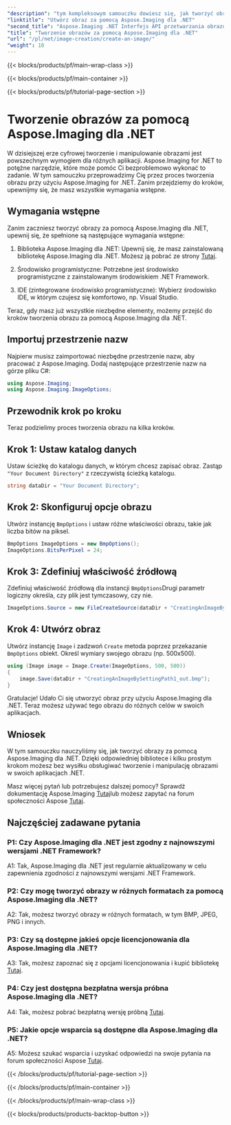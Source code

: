 ```yaml
---
"description": "tym kompleksowym samouczku dowiesz się, jak tworzyć obrazy za pomocą Aspose.Imaging dla platformy .NET."
"linktitle": "Utwórz obraz za pomocą Aspose.Imaging dla .NET"
"second_title": "Aspose.Imaging .NET Interfejs API przetwarzania obrazu"
"title": "Tworzenie obrazów za pomocą Aspose.Imaging dla .NET"
"url": "/pl/net/image-creation/create-an-image/"
"weight": 10
---
```


{{< blocks/products/pf/main-wrap-class >}}

{{< blocks/products/pf/main-container >}}

{{< blocks/products/pf/tutorial-page-section >}}

# Tworzenie obrazów za pomocą Aspose.Imaging dla .NET

W dzisiejszej erze cyfrowej tworzenie i manipulowanie obrazami jest powszechnym wymogiem dla różnych aplikacji. Aspose.Imaging for .NET to potężne narzędzie, które może pomóc Ci bezproblemowo wykonać to zadanie. W tym samouczku przeprowadzimy Cię przez proces tworzenia obrazu przy użyciu Aspose.Imaging for .NET. Zanim przejdziemy do kroków, upewnijmy się, że masz wszystkie wymagania wstępne.

## Wymagania wstępne

Zanim zaczniesz tworzyć obrazy za pomocą Aspose.Imaging dla .NET, upewnij się, że spełnione są następujące wymagania wstępne:

1. Biblioteka Aspose.Imaging dla .NET: Upewnij się, że masz zainstalowaną bibliotekę Aspose.Imaging dla .NET. Możesz ją pobrać ze strony [Tutaj](https://releases.aspose.com/imaging/net/).

2. Środowisko programistyczne: Potrzebne jest środowisko programistyczne z zainstalowanym środowiskiem .NET Framework.

3. IDE (zintegrowane środowisko programistyczne): Wybierz środowisko IDE, w którym czujesz się komfortowo, np. Visual Studio.

Teraz, gdy masz już wszystkie niezbędne elementy, możemy przejść do kroków tworzenia obrazu za pomocą Aspose.Imaging dla .NET.

## Importuj przestrzenie nazw

Najpierw musisz zaimportować niezbędne przestrzenie nazw, aby pracować z Aspose.Imaging. Dodaj następujące przestrzenie nazw na górze pliku C#:


```csharp
using Aspose.Imaging;
using Aspose.Imaging.ImageOptions;
```

## Przewodnik krok po kroku

Teraz podzielimy proces tworzenia obrazu na kilka kroków.

## Krok 1: Ustaw katalog danych

Ustaw ścieżkę do katalogu danych, w którym chcesz zapisać obraz. Zastąp `"Your Document Directory"` z rzeczywistą ścieżką katalogu.

```csharp
string dataDir = "Your Document Directory";
```

## Krok 2: Skonfiguruj opcje obrazu

Utwórz instancję `BmpOptions` i ustaw różne właściwości obrazu, takie jak liczba bitów na piksel.

```csharp
BmpOptions ImageOptions = new BmpOptions();
ImageOptions.BitsPerPixel = 24;
```

## Krok 3: Zdefiniuj właściwość źródłową

Zdefiniuj właściwość źródłową dla instancji `BmpOptions`Drugi parametr logiczny określa, czy plik jest tymczasowy, czy nie.

```csharp
ImageOptions.Source = new FileCreateSource(dataDir + "CreatingAnImageBySettingPath_out.bmp", false);
```

## Krok 4: Utwórz obraz

Utwórz instancję `Image` i zadzwoń `Create` metoda poprzez przekazanie `BmpOptions` obiekt. Określ wymiary swojego obrazu (np. 500x500).

```csharp
using (Image image = Image.Create(ImageOptions, 500, 500))
{
    image.Save(dataDir + "CreatingAnImageBySettingPath1_out.bmp");
}
```

Gratulacje! Udało Ci się utworzyć obraz przy użyciu Aspose.Imaging dla .NET. Teraz możesz używać tego obrazu do różnych celów w swoich aplikacjach.

## Wniosek

W tym samouczku nauczyliśmy się, jak tworzyć obrazy za pomocą Aspose.Imaging dla .NET. Dzięki odpowiedniej bibliotece i kilku prostym krokom możesz bez wysiłku obsługiwać tworzenie i manipulację obrazami w swoich aplikacjach .NET.

Masz więcej pytań lub potrzebujesz dalszej pomocy? Sprawdź dokumentację Aspose.Imaging [Tutaj](https://reference.aspose.com/imaging/net/)lub możesz zapytać na forum społeczności Aspose [Tutaj](https://forum.aspose.com/).

## Najczęściej zadawane pytania

### P1: Czy Aspose.Imaging dla .NET jest zgodny z najnowszymi wersjami .NET Framework?

A1: Tak, Aspose.Imaging dla .NET jest regularnie aktualizowany w celu zapewnienia zgodności z najnowszymi wersjami .NET Framework.

### P2: Czy mogę tworzyć obrazy w różnych formatach za pomocą Aspose.Imaging dla .NET?

A2: Tak, możesz tworzyć obrazy w różnych formatach, w tym BMP, JPEG, PNG i innych.

### P3: Czy są dostępne jakieś opcje licencjonowania dla Aspose.Imaging dla .NET?

A3: Tak, możesz zapoznać się z opcjami licencjonowania i kupić bibliotekę [Tutaj](https://purchase.aspose.com/buy).

### P4: Czy jest dostępna bezpłatna wersja próbna Aspose.Imaging dla .NET?

A4: Tak, możesz pobrać bezpłatną wersję próbną [Tutaj](https://releases.aspose.com/imaging/net/).

### P5: Jakie opcje wsparcia są dostępne dla Aspose.Imaging dla .NET?

A5: Możesz szukać wsparcia i uzyskać odpowiedzi na swoje pytania na forum społeczności Aspose [Tutaj](https://forum.aspose.com/).

{{< /blocks/products/pf/tutorial-page-section >}}

{{< /blocks/products/pf/main-container >}}

{{< /blocks/products/pf/main-wrap-class >}}

{{< blocks/products/products-backtop-button >}}